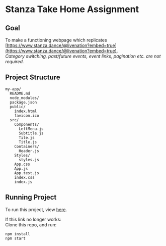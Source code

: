 # Stanza Take Home Assignment
## Goal
To make a functioning webpage which replicates [https://www.stanza.dance/@livenation?embed=true](https://www.stanza.dance/@livenation?embed=true).  
*Category switching, past/future events, event links, pagination etc. are not required.*

## Project Structure

```
my-app/
  README.md
  node_modules/
  package.json
  public/
    index.html
    favicon.ico
  src/
    Components/
      LeftMenu.js
      Subtitle.js
      Tile.js
      Title.js
    Containers/
      Header.js
    Styles/
      styles.js
    App.css
    App.js 
    App.test.js
    index.css
    index.js
```

## Running Project

To run this project, view [here](http://10.0.0.217:5000/).  
  
If this link no longer works:  
Clone this repo, and run:
```
npm install  
npm start  
```
